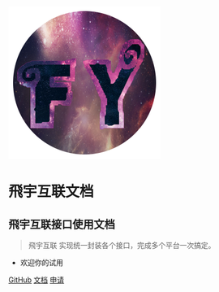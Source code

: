 ![logo](image/fy.png)
# 飛宇互联文档
## 飛宇互联接口使用文档
> 飛宇互联 实现统一封装各个接口，完成多个平台一次搞定。

* 欢迎你的试用

[GitHub](https://github.com/finnfy)
[文档](/README)
[申请](http://connect.yi6.cc)